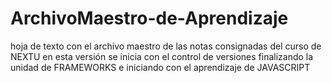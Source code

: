 # ArchivoMaestro-de-Aprendizaje
hoja de texto con el archivo maestro de las notas consignadas del curso de NEXTU
en esta versión se inicia con el  control de versiones finalizando la unidad de FRAMEWORKS e iniciando con el aprendizaje de JAVASCRIPT
